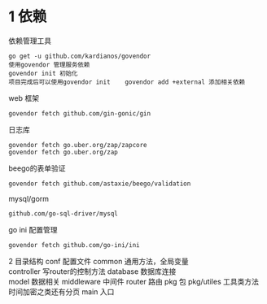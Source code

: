 # 1 依赖
依赖管理工具
```
go get -u github.com/kardianos/govendor
使用govendor 管理服务依赖
govendor init 初始化
项目完成后可以使用govendor init    govendor add +external 添加相关依赖 
```
web 框架
```
govendor fetch github.com/gin-gonic/gin
```
日志库
```
govendor fetch go.uber.org/zap/zapcore
govendor fetch go.uber.org/zap
```
beego的表单验证
```
govendor fetch github.com/astaxie/beego/validation
```
mysql/gorm
```
github.com/go-sql-driver/mysql
```
go ini 配置管理
```
govendor fetch github.com/go-ini/ini
```
2 目录结构
conf  配置文件
common 通用方法，全局变量       
controller 写router的控制方法
database 数据库连接           
model 数据相关
middleware 中间件
router 路由
pkg 包
pkg/utiles 工具类方法 时间加密之类还有分页
main  入口
